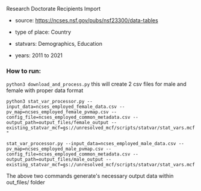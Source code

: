 Research Doctorate Recipients Import

- source: https://ncses.nsf.gov/pubs/nsf23300/data-tables

- type of place: Country

- statvars: Demographics, Education

- years: 2011 to 2021

### How to run:

`python3 download_and_process.py`
this will create 2 csv files for male and female with proper data format

`python3 stat_var_processor.py --input_data=ncses_employed_female_data.csv --pv_map=ncses_employed_female_pvmap.csv --config_file=ncses_employed_common_metadata.csv --output_path=output_files/female_output --existing_statvar_mcf=gs://unresolved_mcf/scripts/statvar/stat_vars.mcf"`

`stat_var_processor.py --input_data=ncses_employed_male_data.csv --pv_map=ncses_employed_male_pvmap.csv --config_file=ncses_employed_common_metadata.csv --output_path=output_files/male_output --existing_statvar_mcf=gs://unresolved_mcf/scripts/statvar/stat_vars.mcf`

The above two commands generate's necessary output data within out_files/ folder